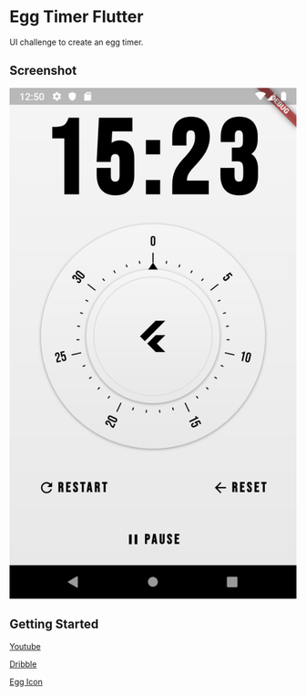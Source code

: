 # Egg Timer Flutter

UI challenge to create an egg timer.

## Screenshot

![one](sc.png)

## Getting Started

[Youtube](https://www.youtube.com/watch?v=svxUUz5mi9s)

[Dribble](https://dribbble.com/shots/2764686-Original-timer-app-UX-interaction)

[Egg Icon](https://www.flaticon.com/free-icon/boiled-egg_112280)
